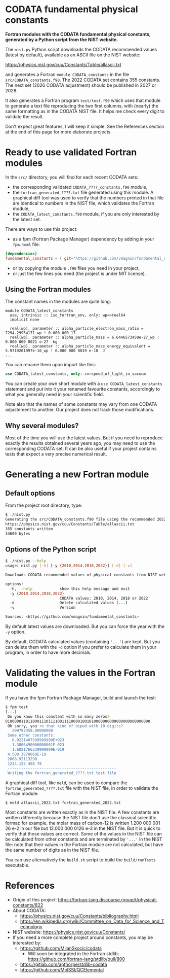 # CODATA fundamental physical constants

**Fortran modules with the CODATA fundamental physical constants, generated by a Python script from the NIST website.**

The `nist.py` Python script downloads the CODATA recommended values (latest by default), available as an ASCII file on the NIST website:

https://physics.nist.gov/cuu/Constants/Table/allascii.txt

and generates a Fortran `module CODATA_constants` in the file `src/CODATA_constants.f90`. The 2022 CODATA set contains 355 constants. The next set (2026 CODATA adjustment) should be published in 2027 or 2028.

It also generates a Fortran program `test/test.f90` which uses that module to generate a text file reproducing the two first columns, with (nearly) the same formatting as in the CODATA NIST file. It helps me check every digit to validate the result.

Don't expect great features, I will keep it simple. See the References section at the end of this page for more elaborate projects.

# Ready to use validated Fortran modules

In the `src/` directory, you will find for each recent CODATA sets:

- the corresponding validated `CODATA_????_constants.f90` module,
- the `fortran_generated_????.txt` file generated using this module. A graphical diff tool was used to verify that the numbers printed in that file are identical to numbers in the NIST file, which validates the Fortran module,
- the `CODATA_latest_constants.f90` module, if you are only interested by the latest set.

There are ways to use this project:
- as a fpm (Fortran Package Manager) dependency by adding in your `fpm.toml` file:

```toml
[dependencies]
fundamental_constants = { git="https://github.com/vmagnin/fundamental_constants.git" }
```

- or by copying the module `.f90` files you need in your project,
- or just the few lines you need (the project is under MIT license).


## Using the Fortran modules

The constant names in the modules are quite long:

```Fortran
module CODATA_latest_constants
  use, intrinsic :: iso_fortran_env, only: wp=>real64
  implicit none

  real(wp), parameter :: alpha_particle_electron_mass_ratio = 7294.29954171_wp ! 0.000 000 17  
  real(wp), parameter :: alpha_particle_mass = 6.6446573450e-27_wp ! 0.000 000 0021 e-27  kg
  real(wp), parameter :: alpha_particle_mass_energy_equivalent = 5.9719201997e-10_wp ! 0.000 000 0019 e-10  J
...
```

You can rename them upon import like this:

```fortran
use CODATA_latest_constants, only: c=>speed_of_light_in_vacuum
```

You can create your own short module with a `use CODATA_latest_constants` statement and put into it your renamed favourite constants, accordingly to what you generally need in your scientific field.

Note also that the names of some constants may vary from one CODATA adjustement to another. Our project does not track those modifications.

## Why several modules?

Most of the time you will use the latest values. But if you need to reproduce exactly the results obtained several years ago, you may need to use the corresponding CODATA set. It can be also useful if your project contains tests that expect a very precise numerical result.


# Generating a new Fortran module

## Default options

From the project root directory, type:

```bash
$ ./nist.py
Generating the src/CODATA_constants.f90 file using the recommended 2022 values:
https://physics.nist.gov/cuu/Constants/Table/allascii.txt
355 constants written
34600 bytes
```

## Options of the Python script

```bash
$ ./nist.py --help
usage: nist.py [-h] [-y {2010,2014,2018,2022}] [-d] [-v]

Downloads CODATA recommended values of physical constants from NIST website and generates a Fortran module.

options:
  -h, --help            show this help message and exit
  -y {2010,2014,2018,2022}
                        CODATA values: 2010, 2014, 2018 or 2022
  -d                    Delete calculated values (...)
  -v                    Version

Sources: <https://github.com/vmagnin/fundamental_constants>
```

By default latest values are downloaded. But you can force the year with the `-y` option.

By default, CODATA calculated values (containing `'...'`) are kept. But you can delete them with the `-d` option if you prefer to calculate them in your program, in order to have more decimals.


# Validating the values in the Fortran module

If you have the fpm Fortran Package Manager, build and launch the test:

```bash
$ fpm test
[...]
 Do you know this constant with so many zeros?
0100000110110001110111100111100001001010000000000000000000000000
 Oh sorry, you're that kind of biped with 10 digits?
   299792458.00000000     
 Some other constants:
   6.0221407599999999E+023
   1.3806490000000001E-023
   1.6021766339999999E-019
 4.500 3878060E-10        
 2808.92113298            
 1234.123 456 78          
 ------------------------------------------------
 Writing the fortran_generated_????.txt test file
```

A graphical diff tool, like `meld`, can be used to compare the `fortran_generated_????.txt` file with the NIST file, in order to validate the Fortran module:

```shell
$ meld allascii_2022.txt fortran_generated_2022.txt
```

 Most constants are written exactly as in the NIST file. A few constants are written differently because the NIST file don't use the classical scientific format: for example, the molar mass of carbon-12 is written 1.200 000 001 26 e-2 in our file but 12.000 000 0126 e-3 in the NIST file. But it is quick to verify that those values are correct. Some of the values in the NIST file can be calculated from other constants and are terminated by `'...'` in the NIST file: note that their values in the Fortran module are not calculated, but have the same number of digits as in the NIST file.

You can use alternatively the `build.sh` script to build the `build/runTests` executable.


# References
* Origin of this project: https://fortran-lang.discourse.group/t/physical-constants/822
* About CODATA:
    * https://physics.nist.gov/cuu/Constants/bibliography.html
    * https://en.wikipedia.org/wiki/Committee_on_Data_for_Science_and_Technology
* NIST website: https://physics.nist.gov/cuu/Constants/
* If you need a more complete project around constants, you may be interested by:
    * https://github.com/MilanSkocic/codata
        * Will soon be integrated in the Fortran stdlib: https://github.com/fortran-lang/stdlib/pull/800
    * https://gitlab.com/apthorpe/stdlib-codata
    * https://github.com/MolSSI/QCElemental
